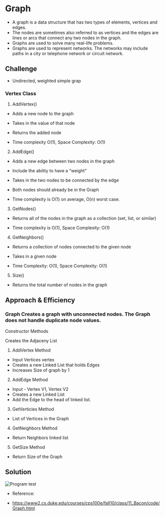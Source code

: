 # Graph
- A graph is a data structure that has two types of elements, vertices and edges.
- The nodes are sometimes also referred to as vertices and the edges are lines or arcs that connect any two nodes in the graph. 
- Graphs are used to solve many real-life problems. 
- Graphs are used to represent networks. The networks may include paths in a city or telephone network or circuit network. 

## Challenge
* Undirected, weighted simple grap

### Vertex Class

1. AddVertex() 
* Adds a new node to the graph
* Takes in the value of that node
* Returns the added node

* Time complexity O(1), Space Complexity: O(1)


2. AddEdge() 
* Adds a new edge between two nodes in the graph
* Include the ability to have a “weight”
* Takes in the two nodes to be connected by the edge
* Both nodes should already be in the Graph

* Time complexity is O(1) on average, O(n) worst case.


3. GetNodes() 
* Returns all of the nodes in the graph as a collection (set, list, or similar)

* Time complexity is O(1), Space Complexity: O(1) 


4. GetNeighbors() 
* Returns a collection of nodes connected to the given node
* Takes in a given node

* Time Complexity: O(1), Space Complexity: O(1)


5. Size() 
* Returns the total number of nodes in the graph


## Approach & Efficiency
###  Graph Creates a graph with unconnected nodes. The Graph does not handle duplicate node values.

Constructor Methods

Creates the Adjaceny List

1. AddVertex Method
* Input Vertices vertex
* Creates a new Linked List that holds Edges
* Increases Size of graph by 1


2. AddEdge Method
* Input - Vertex V1, Vertex V2
* Creates a new Linked List 
* Add the Edge to the head of linked list.  

3. GetVerticies Method
* List of Vertices in the Graph

4. GetNeighbors Method
* Return Neighbors linked list

5. GetSize Method
* Return Size of the Graph


## Solution
![Program test](/Assets/)

- Reference:

* https://www2.cs.duke.edu/courses/cps100e/fall10/class/11_Bacon/code/Graph.html

